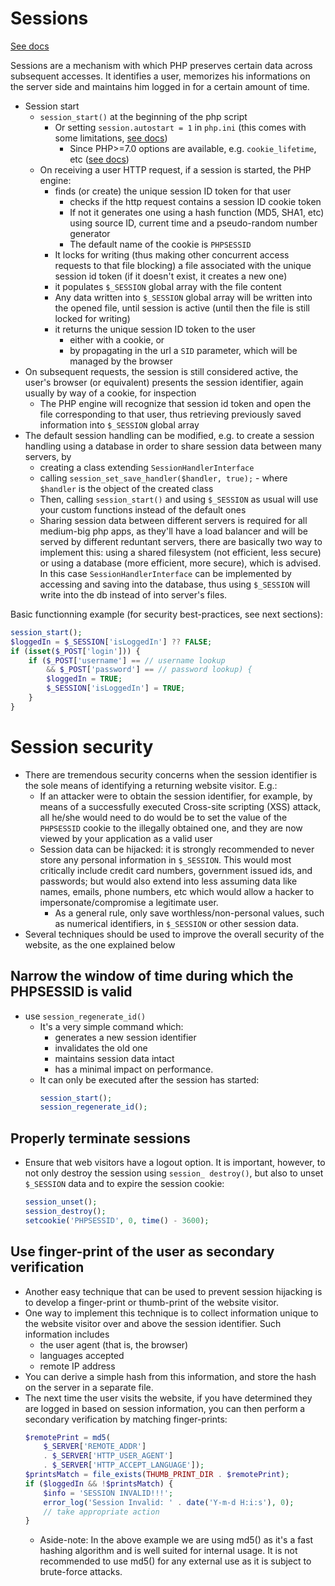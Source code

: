 # Sessions

[See docs](https://www.php.net/manual/en/book.session.php)

Sessions are a mechanism with which PHP preserves certain data across subsequent accesses. It identifies a user, memorizes his informations on the server side and maintains him logged in for a certain amount of time.

* Session start
  * `session_start()` at the beginning of the php script
    * Or setting `session.autostart = 1` in `php.ini` (this comes with some limitations, [see docs](https://www.php.net/manual/en/intro.session.php))
      * Since PHP>=7.0 options are available, e.g. `cookie_lifetime`, etc ([see docs](https://www.php.net/manual/en/function.session-start.php))
  * On receiving a user HTTP request, if a session is started, the PHP engine:
    * finds (or create) the unique session ID token for that user
      * checks if the http request contains a session ID cookie token
      * If not it generates one using a hash function (MD5, SHA1, etc) using source ID, current time and a pseudo-random number generator
      * The default name of the cookie is `PHPSESSID`
    * It locks for writing (thus making other concurrent access requests to that file blocking) a file associated with the unique session id token (if it doesn't exist, it creates a new one)
    * it populates `$_SESSION` global array with the file content
    * Any data written into `$_SESSION` global array will be written into the opened file, until session is active (until then the file is still locked for writing)
    * it returns the unique session ID token to the user
      * either with a cookie, or 
      * by propagating in the url a `SID` parameter, which will be managed by the browser
* On subsequent requests, the session is still considered active, the user's browser (or equivalent) presents the session identifier, again usually by way of a cookie, for inspection
  * The PHP engine will recognize that session id token and open the file corresponding to that user, thus retrieving previously saved information into `$_SESSION` global array 
* The default session handling can be modified, e.g. to create a session handling using a database in order to share session data between many servers, by 
  * creating a class extending `SessionHandlerInterface` 
  * calling `session_set_save_handler($handler, true);` - where `$handler` is the object of the created class
  * Then, calling `session_start()` and using `$_SESSION` as usual will use your custom functions instead of the default ones
  * Sharing session data between different servers is required for all medium-big php apps, as they'll have a load balancer and will be served by different reduntant servers, there are basically two way to implement this: using a shared filesystem (not efficient, less secure) or using a database (more efficient, more secure), which is advised. In this case `SessionHandlerInterface` can be implemented by accessing and saving into the database, thus using `$_SESSION` will write into the db instead of into server's files.

Basic functionning example (for security best-practices, see next sections):

```php
session_start();
$loggedIn = $_SESSION['isLoggedIn'] ?? FALSE;
if (isset($_POST['login'])) {
    if ($_POST['username'] == // username lookup
        && $_POST['password'] == // password lookup) {
        $loggedIn = TRUE;
        $_SESSION['isLoggedIn'] = TRUE;
    }
}
```

# Session security

* There are tremendous security concerns when the session identifier is the sole means of identifying a returning website visitor. E.g.:
  * If an attacker were to obtain the session identifier, for example, by means of a successfully executed Cross-site scripting (XSS) attack, all he/she would need to do would be to set the value of the `PHPSESSID` cookie to the illegally obtained one, and they are now viewed by your application as a valid user
  * Session data can be hijacked: it is strongly recommended to never store any personal information in `$_SESSION`. This would most critically include credit card numbers, government issued ids, and passwords; but would also extend into less assuming data like names, emails, phone numbers, etc which would allow a hacker to impersonate/compromise a legitimate user. 
    * As a general rule, only save worthless/non-personal values, such as numerical identifiers, in `$_SESSION` or other session data.
* Several techniques should be used to improve the overall security of the website, as the one explained below

Narrow the window of time during which the PHPSESSID is valid
-------------------------------------------------------------

* use `session_regenerate_id()`
  * It's a very simple command which:
    * generates a new session identifier
    * invalidates the old one
    * maintains session data intact
    * has a minimal impact on performance. 
  * It can only be executed after the session has started:
    ```php
    session_start();
    session_regenerate_id();
    ```

Properly terminate sessions
---------------------------

  * Ensure that web visitors have a logout option. It is important, however, to not only destroy the session using `session_ destroy()`, but also to unset `$_SESSION` data and to expire the session cookie:
    ```php
    session_unset();
    session_destroy();
    setcookie('PHPSESSID', 0, time() - 3600);
    ```

Use finger-print of the user as secondary verification
------------------------------------------------------

* Another easy technique that can be used to prevent session hijacking is to develop a finger-print or thumb-print of the website visitor. 
* One way to implement this technique is to collect information unique to the website visitor over and above the session identifier. Such information includes 
  * the user agent (that is, the browser)
  * languages accepted
  * remote IP address
* You can derive a simple hash from this information, and store the hash on the server in a separate file. 
* The next time the user visits the website, if you have determined they are logged in based on session information, you can then perform a secondary verification by matching finger-prints:
    ```php
    $remotePrint = md5(
        $_SERVER['REMOTE_ADDR']
        . $_SERVER['HTTP_USER_AGENT']
        . $_SERVER['HTTP_ACCEPT_LANGUAGE']);
    $printsMatch = file_exists(THUMB_PRINT_DIR . $remotePrint);
    if ($loggedIn && !$printsMatch) {
        $info = 'SESSION INVALID!!!';
        error_log('Session Invalid: ' . date('Y-m-d H:i:s'), 0);
        // take appropriate action
    }
    ```
  * Aside-note: In the above example we are using md5() as it's a fast hashing algorithm and is well suited for internal usage. It is not recommended to use md5() for any external use as it is subject to brute-force attacks.
 



